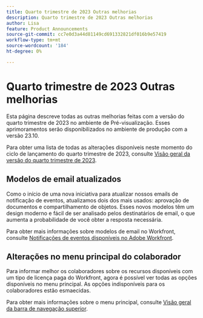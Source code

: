 ```yaml
---
title: Quarto trimestre de 2023 Outras melhorias
description: Quarto trimestre de 2023 Outras melhorias
author: Lisa
feature: Product Announcements
source-git-commit: cc7e0d3a44d81149cd691332821df016b9e57419
workflow-type: tm+mt
source-wordcount: '184'
ht-degree: 0%

---
```


# Quarto trimestre de 2023 Outras melhorias

Esta página descreve todas as outras melhorias feitas com a versão do quarto trimestre de 2023 no ambiente de Pré-visualização. Esses aprimoramentos serão disponibilizados no ambiente de produção com a versão 23.10.

Para obter uma lista de todas as alterações disponíveis neste momento do ciclo de lançamento do quarto trimestre de 2023, consulte [Visão geral da versão do quarto trimestre de 2023](/help/quicksilver/product-announcements/product-releases/23-q4-release-activity/23-q4-release-overview.md).

## Modelos de email atualizados

Como o início de uma nova iniciativa para atualizar nossos emails de notificação de eventos, atualizamos dois dos mais usados: aprovação de documentos e compartilhamento de objetos. Esses novos modelos têm um design moderno e fácil de ser analisado pelos destinatários de email, o que aumenta a probabilidade de você obter a resposta necessária.

Para obter mais informações sobre modelos de email no Workfront, consulte [Notificações de eventos disponíveis no Adobe Workfront](/help/quicksilver/administration-and-setup/manage-workfront/emails/event-notifications-available-in-wf.md).

## Alterações no menu principal do colaborador

Para informar melhor os colaboradores sobre os recursos disponíveis com um tipo de licença paga do Workfront, agora é possível ver todas as opções disponíveis no menu principal. As opções indisponíveis para os colaboradores estão esmaecidas.

Para obter mais informações sobre o menu principal, consulte [Visão geral da barra de navegação superior](/help/quicksilver/workfront-basics/the-new-workfront-experience/global-navigation-overview.md).

